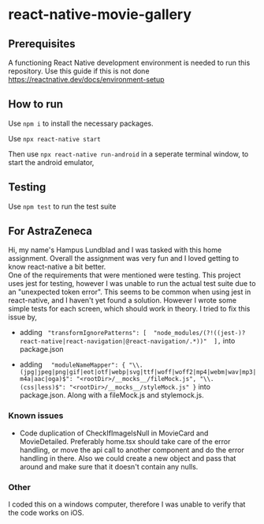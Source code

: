 # react-native-movie-gallery

## Prerequisites
A functioning React Native development environment is needed to run this repository. Use this guide if this is not done https://reactnative.dev/docs/environment-setup

## How to run
Use `npm i` to install the necessary packages.


Use `npx react-native start` 


Then use `npx react-native run-android` in a seperate terminal window, to start the android emulator, 

## Testing
Use `npm test` to run the test suite


## For AstraZeneca

Hi, my name's Hampus Lundblad and I was tasked with this home assignment. Overall the assignment was very fun and I loved getting to know react-native a bit better.  
One of the requirements that were mentioned were testing. This project uses jest for testing, however I was unable to run the actual test suite due to an "unexpected token error". This seems to be common when using jest in react-native, and I haven't yet found a solution. However I wrote some simple tests for each screen, which should work in theory. I tried to fix this issue by,

- adding  ` "transformIgnorePatterns": [ 
    "node_modules/(?!((jest-)?react-native|react-navigation|@react-navigation/.*))" 
  ],` into package.json
  
  
- adding `  "moduleNameMapper": {
    "\\.(jpg|jpeg|png|gif|eot|otf|webp|svg|ttf|woff|woff2|mp4|webm|wav|mp3|m4a|aac|oga)$": "<rootDir>/__mocks__/fileMock.js",
    "\\.(css|less)$": "<rootDir>/__mocks__/styleMock.js"
  }` into package.json. Along with a fileMock.js and stylemock.js.

### Known issues
- Code duplication of CheckIfImageIsNull in MovieCard and MovieDetailed. Preferably home.tsx should take care of the error handling, or move the api call to another component and do the error handling in there. Also we could create a new object and pass that around and make sure that it doesn't contain any nulls. 

### Other
I coded this on a windows computer, therefore I was unable to verify that the code works on iOS.
